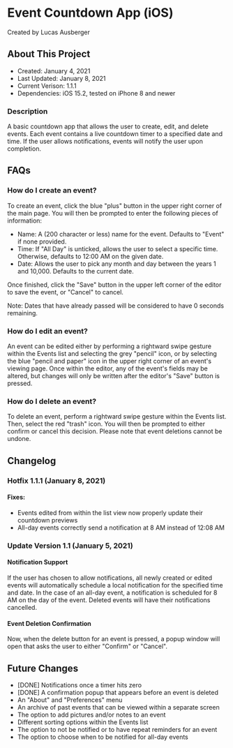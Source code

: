 # Event Countdown App (iOS)
Created by Lucas Ausberger

## About This Project

* Created: January 4, 2021
* Last Updated: January 8, 2021
* Current Verison: 1.1.1
* Dependencies: iOS 15.2, tested on iPhone 8 and newer

### Description

A basic countdown app that allows the user to create, edit, and delete events. Each event contains a live countdown timer to a specified date and time. If the user allows notifications, events will notify the user upon completion.

## FAQs

### How do I create an event?

To create an event, click the blue "plus" button in the upper right corner of the main page. You will then be prompted to enter the following pieces of information:

* Name: A (200 character or less) name for the event. Defaults to "Event" if none provided.
* Time: If "All Day" is unticked, allows the user to select a specific time. Otherwise, defaults to 12:00 AM on the given date.
* Date: Allows the user to pick any month and day between the years 1 and 10,000. Defaults to the current date.

Once finished, click the "Save" button in the upper left corner of the editor to save the event, or "Cancel" to cancel.

Note: Dates that have already passed will be considered to have 0 seconds remaining.

### How do I edit an event?

An event can be edited either by performing a rightward swipe gesture within the Events list and selecting the grey "pencil" icon, or by selecting the blue "pencil and paper" icon in the upper right corner of an event's viewing page. Once within the editor, any of the event's fields may be altered, but changes will only be written after the editor's "Save" button is pressed.

### How do I delete an event?

To delete an event, perform a rightward swipe gesture within the Events list. Then, select the red "trash" icon. You will then be prompted to either confirm or cancel this decision. Please note that event deletions cannot be undone.

## Changelog

### Hotfix 1.1.1 (January 8, 2021)

#### Fixes:

* Events edited from within the list view now properly update their countdown previews
* All-day events correctly send a notification at 8 AM instead of 12:08 AM

### Update Version 1.1 (January 5, 2021)

#### Notification Support

If the user has chosen to allow notifications, all newly created or edited events will automatically schedule a local notification for the specified time and date. In the case of an all-day event, a notification is scheduled for 8 AM on the day of the event. Deleted events will have their notifications cancelled.

#### Event Deletion Confirmation

Now, when the delete button for an event is pressed, a popup window will open that asks the user to either "Confirm" or "Cancel".

## Future Changes

* [DONE] Notifications once a timer hits zero
* [DONE] A confirmation popup that appears before an event is deleted
* An "About" and "Preferences" menu
* An archive of past events that can be viewed within a separate screen
* The option to add pictures and/or notes to an event
* Different sorting options within the Events list
* The option to not be notified or to have repeat reminders for an event
* The option to choose when to be notified for all-day events

